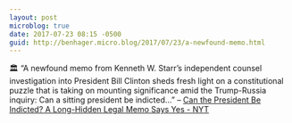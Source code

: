 ```yaml
---
layout: post
microblog: true
date: 2017-07-23 08:15 -0500
guid: http://benhager.micro.blog/2017/07/23/a-newfound-memo.html
---
```

🏛 “A newfound memo from Kenneth W. Starr’s independent counsel investigation into President Bill Clinton sheds fresh light on a constitutional puzzle that is taking on mounting significance amid the Trump-Russia inquiry: Can a sitting president be indicted…” – [Can the President Be Indicted? A Long-Hidden Legal Memo Says Yes - NYT](https://mobile.nytimes.com/2017/07/22/us/politics/can-president-be-indicted-kenneth-starr-memo.html)
